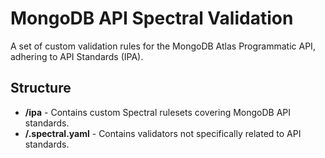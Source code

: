 # MongoDB API Spectral Validation

A set of custom validation rules for the MongoDB Atlas Programmatic API, adhering to API Standards (IPA).

## Structure

- **/ipa** - Contains custom Spectral rulesets covering MongoDB API standards.
- **/.spectral.yaml** - Contains validators not specifically related to API standards.

